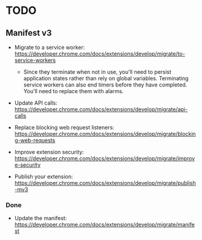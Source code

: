 # TODO

## Manifest v3

- Migrate to a service worker: https://developer.chrome.com/docs/extensions/develop/migrate/to-service-workers

  - Since they terminate when not in use, you'll need to persist application states rather than rely on global variables. Terminating service workers can also end timers before they have completed. You'll need to replace them with alarms.

- Update API calls: https://developer.chrome.com/docs/extensions/develop/migrate/api-calls
- Replace blocking web request listeners: https://developer.chrome.com/docs/extensions/develop/migrate/blocking-web-requests
- Improve extension security: https://developer.chrome.com/docs/extensions/develop/migrate/improve-security
- Publish your extension: https://developer.chrome.com/docs/extensions/develop/migrate/publish-mv3

### Done

- Update the manifest: https://developer.chrome.com/docs/extensions/develop/migrate/manifest

